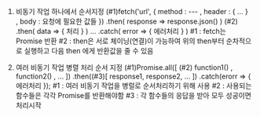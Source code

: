 1. 비동기 작업 하나에서 순서지정
	(#1)fetch('url', {
		method : --- ,
		header : { ... } ,
		body : 요청에 필요한 값들
	})
	.then( response => response.json() )  (#2)
	.then( data => { 처리 } ) 
	...
	.catch( error => { 에러처리 } )
	#1 : fetch는 Promise 반환
	#2 : then은 서로 체이닝(연결)이 가능하여 위의 then부터 순차적으로 실행하고
		다음  then 에게 반환값을 줄 수 있음

2. 여러 비동기 작업 병렬 처리 순서 지정
	 (#1)Promise.all([
	  (#2)
	  function1() ,
	  function2() ,
	  ...
	 ])
	 .then((#3)[ response1, response2, ... ])
	 .catch(erorr => {  에러처리 });
   #1 : 여러 비동기 작업을 병럴로 순서처리하기 위해 사용
   #2 : 사용되는 함수들은 각각 Promise를 반환해야함
   #3 : 각 함수들의 응답을 받아 모두 성공이면 처리시작